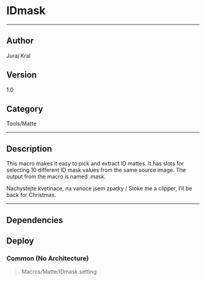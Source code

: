 # IDmask
___

## Author
Juraj Kral

## Version
1.0

## Category
Tools/Matte

___

## Description
<p>This macro makes it easy to pick and extract ID mattes. It has slots for selecting 10 different ID mask values from the same source image. The output from the macro is named .mask.</p>

<p>Nachystejte kvetinace, na vanoce jsem zpatky / Stoke me a clipper, I'll be back for Christmas.</p>

___

## Dependencies

## Deploy

### Common (No Architecture)

> Macros/Matte/IDmask.setting  
